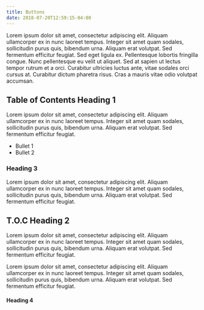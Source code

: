 ```yaml
---
title: Buttons
date: 2018-07-20T12:59:15-04:00
---
```

Lorem ipsum dolor sit amet, consectetur adipiscing elit. Aliquam ullamcorper ex in nunc laoreet tempus. Integer sit amet quam sodales, sollicitudin purus quis, bibendum urna. Aliquam erat volutpat. Sed fermentum efficitur feugiat. Sed eget ligula ex. Pellentesque lobortis fringilla congue. Nunc pellentesque eu velit ut aliquet. Sed at sapien ut lectus tempor rutrum et a orci. Curabitur ultricies luctus ante, vitae sodales orci cursus at. Curabitur dictum pharetra risus. Cras a mauris vitae odio volutpat accumsan.

## Table of Contents Heading 1

Lorem ipsum dolor sit amet, consectetur adipiscing elit. Aliquam ullamcorper ex in nunc laoreet tempus. Integer sit amet quam sodales, sollicitudin purus quis, bibendum urna. Aliquam erat volutpat. Sed fermentum efficitur feugiat.

- Bullet 1
- Bullet 2

### Heading 3

Lorem ipsum dolor sit amet, consectetur adipiscing elit. Aliquam ullamcorper ex in nunc laoreet tempus. Integer sit amet quam sodales, sollicitudin purus quis, bibendum urna. Aliquam erat volutpat. Sed fermentum efficitur feugiat.

## T.O.C Heading 2

Lorem ipsum dolor sit amet, consectetur adipiscing elit. Aliquam ullamcorper ex in nunc laoreet tempus. Integer sit amet quam sodales, sollicitudin purus quis, bibendum urna. Aliquam erat volutpat. Sed fermentum efficitur feugiat.

Lorem ipsum dolor sit amet, consectetur adipiscing elit. Aliquam ullamcorper ex in nunc laoreet tempus. Integer sit amet quam sodales, sollicitudin purus quis, bibendum urna. Aliquam erat volutpat. Sed fermentum efficitur feugiat.

#### Heading 4

